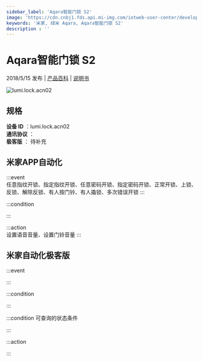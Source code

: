 ```yaml
---
sidebar_label: 'Aqara智能门锁 S2'
image: 'https://cdn.cnbj1.fds.api.mi-img.com/iotweb-user-center/developer_1679069105463rY682krr.png?GalaxyAccessKeyId=AKVGLQWBOVIRQ3XLEW&Expires=9223372036854775807&Signature=e/NA6i8SQBI5pFp+vpdKIhuekP0='
keywords: '米家, 绿米 Aqara, Aqara智能门锁 S2'
description : ''
---
```

# Aqara智能门锁 S2

2018/5/15 发布 | [产品百科](https://home.mi.com/webapp/content/baike/product/index.html?model=lumi.lock.acn02/) | [说明书](https://home.mi.com/views/introduction.html?model=lumi.lock.acn02&region=cn)

![lumi.lock.acn02](https://cdn.cnbj1.fds.api.mi-img.com/iotweb-user-center/developer_1679069105463rY682krr.png?GalaxyAccessKeyId=AKVGLQWBOVIRQ3XLEW&Expires=9223372036854775807&Signature=e/NA6i8SQBI5pFp+vpdKIhuekP0=)

## 规格  
> 
**设备 ID** ：lumi.lock.acn02  
**通讯协议** ：  
**极客版**  ： 待补充 


## 米家APP自动化  

:::event  
任意指纹开锁、指定指纹开锁、任意密码开锁、指定密码开锁、正常开锁、上锁、反锁、解除反锁、有人按门铃、有人撬锁、多次错误开锁
:::

:::condition  

:::

:::action   
设置语音音量、设置门铃音量
:::

## 米家自动化极客版  

:::event  

:::

:::condition  

:::

:::condition 可查询的状态条件  

:::

:::action  

:::

        
